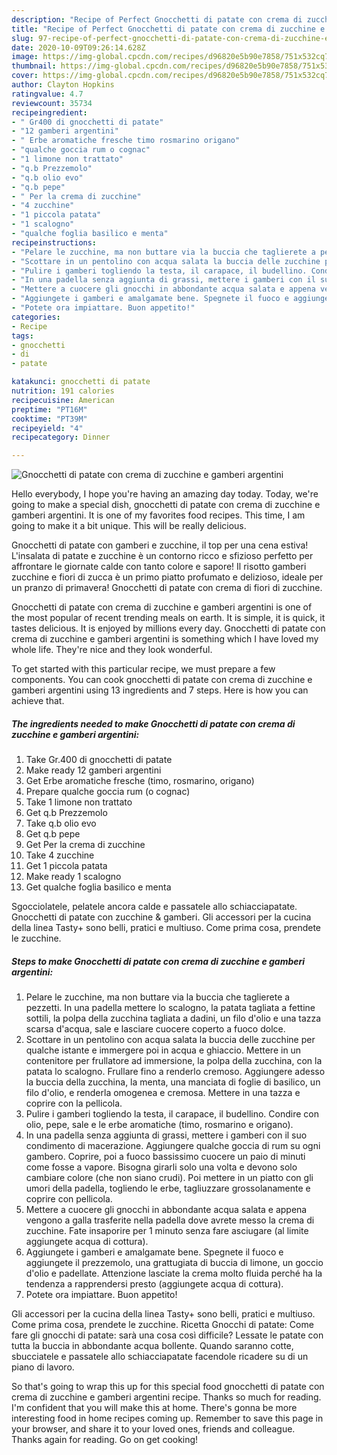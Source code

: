 ```yaml
---
description: "Recipe of Perfect Gnocchetti di patate con crema di zucchine e gamberi argentini"
title: "Recipe of Perfect Gnocchetti di patate con crema di zucchine e gamberi argentini"
slug: 97-recipe-of-perfect-gnocchetti-di-patate-con-crema-di-zucchine-e-gamberi-argentini
date: 2020-10-09T09:26:14.628Z
image: https://img-global.cpcdn.com/recipes/d96820e5b90e7858/751x532cq70/gnocchetti-di-patate-con-crema-di-zucchine-e-gamberi-argentini-recipe-main-photo.jpg
thumbnail: https://img-global.cpcdn.com/recipes/d96820e5b90e7858/751x532cq70/gnocchetti-di-patate-con-crema-di-zucchine-e-gamberi-argentini-recipe-main-photo.jpg
cover: https://img-global.cpcdn.com/recipes/d96820e5b90e7858/751x532cq70/gnocchetti-di-patate-con-crema-di-zucchine-e-gamberi-argentini-recipe-main-photo.jpg
author: Clayton Hopkins
ratingvalue: 4.7
reviewcount: 35734
recipeingredient:
- " Gr400 di gnocchetti di patate"
- "12 gamberi argentini"
- " Erbe aromatiche fresche timo rosmarino origano"
- "qualche goccia rum o cognac"
- "1 limone non trattato"
- "q.b Prezzemolo"
- "q.b olio evo"
- "q.b pepe"
- " Per la crema di zucchine"
- "4 zucchine"
- "1 piccola patata"
- "1 scalogno"
- "qualche foglia basilico e menta"
recipeinstructions:
- "Pelare le zucchine, ma non buttare via la buccia che taglierete a pezzetti. In una padella mettere lo scalogno, la patata tagliata a fettine sottili, la polpa della zucchina tagliata a dadini, un filo d&#39;olio e una tazza scarsa d&#39;acqua, sale e lasciare cuocere coperto a fuoco dolce."
- "Scottare in un pentolino con acqua salata la buccia delle zucchine per qualche istante e immergere poi in acqua e ghiaccio. Mettere in un contenitore per frullatore ad immersione, la polpa della zucchina, con la patata lo scalogno. Frullare fino a renderlo cremoso. Aggiungere adesso la buccia della zucchina, la menta, una manciata di foglie di basilico, un filo d&#39;olio, e renderla omogenea e cremosa. Mettere in una tazza e coprire con la pellicola."
- "Pulire i gamberi togliendo la testa, il carapace, il budellino. Condire con olio, pepe, sale e le erbe aromatiche (timo, rosmarino e origano)."
- "In una padella senza aggiunta di grassi, mettere i gamberi con il suo condimento di macerazione. Aggiungere qualche goccia di rum su ogni gambero. Coprire, poi a fuoco bassissimo cuocere un paio di minuti come fosse a vapore. Bisogna girarli solo una volta e devono solo cambiare colore (che non siano crudi). Poi mettere in un piatto con gli umori della padella, togliendo le erbe, tagliuzzare grossolanamente e coprire con pellicola."
- "Mettere a cuocere gli gnocchi in abbondante acqua salata e appena vengono a galla trasferite nella padella dove avrete messo la crema di zucchine. Fate insaporire per 1 minuto senza fare asciugare (al limite aggiungete acqua di cottura)."
- "Aggiungete i gamberi e amalgamate bene. Spegnete il fuoco e aggiungete il prezzemolo, una grattugiata di buccia di limone, un goccio d&#39;olio e padellate. Attenzione lasciate la crema molto fluida perché ha la tendenza a rapprendersi presto (aggiungete acqua di cottura)."
- "Potete ora impiattare. Buon appetito!"
categories:
- Recipe
tags:
- gnocchetti
- di
- patate

katakunci: gnocchetti di patate 
nutrition: 191 calories
recipecuisine: American
preptime: "PT16M"
cooktime: "PT39M"
recipeyield: "4"
recipecategory: Dinner

---
```



![Gnocchetti di patate con crema di zucchine e gamberi argentini](https://img-global.cpcdn.com/recipes/d96820e5b90e7858/751x532cq70/gnocchetti-di-patate-con-crema-di-zucchine-e-gamberi-argentini-recipe-main-photo.jpg)

Hello everybody, I hope you're having an amazing day today. Today, we're going to make a special dish, gnocchetti di patate con crema di zucchine e gamberi argentini. It is one of my favorites food recipes. This time, I am going to make it a bit unique. This will be really delicious.

Gnocchetti di patate con gamberi e zucchine, il top per una cena estiva! L&#39;insalata di patate e zucchine è un contorno ricco e sfizioso perfetto per affrontare le giornate calde con tanto colore e sapore! Il risotto gamberi zucchine e fiori di zucca è un primo piatto profumato e delizioso, ideale per un pranzo di primavera! Gnocchetti di patate con crema di fiori di zucchine.

Gnocchetti di patate con crema di zucchine e gamberi argentini is one of the most popular of recent trending meals on earth. It is simple, it is quick, it tastes delicious. It is enjoyed by millions every day. Gnocchetti di patate con crema di zucchine e gamberi argentini is something which I have loved my whole life. They're nice and they look wonderful.


To get started with this particular recipe, we must prepare a few components. You can cook gnocchetti di patate con crema di zucchine e gamberi argentini using 13 ingredients and 7 steps. Here is how you can achieve that.

<!--inarticleads1-->

##### The ingredients needed to make Gnocchetti di patate con crema di zucchine e gamberi argentini:

1. Take  Gr.400 di gnocchetti di patate
1. Make ready 12 gamberi argentini
1. Get  Erbe aromatiche fresche (timo, rosmarino, origano)
1. Prepare qualche goccia rum (o cognac)
1. Take 1 limone non trattato
1. Get q.b Prezzemolo
1. Take q.b olio evo
1. Get q.b pepe
1. Get  Per la crema di zucchine
1. Take 4 zucchine
1. Get 1 piccola patata
1. Make ready 1 scalogno
1. Get qualche foglia basilico e menta


Sgocciolatele, pelatele ancora calde e passatele allo schiacciapatate. Gnocchetti di patate con zucchine &amp; gamberi. Gli accessori per la cucina della linea Tasty+ sono belli, pratici e multiuso. Come prima cosa, prendete le zucchine. 

<!--inarticleads2-->

##### Steps to make Gnocchetti di patate con crema di zucchine e gamberi argentini:

1. Pelare le zucchine, ma non buttare via la buccia che taglierete a pezzetti. In una padella mettere lo scalogno, la patata tagliata a fettine sottili, la polpa della zucchina tagliata a dadini, un filo d&#39;olio e una tazza scarsa d&#39;acqua, sale e lasciare cuocere coperto a fuoco dolce.
1. Scottare in un pentolino con acqua salata la buccia delle zucchine per qualche istante e immergere poi in acqua e ghiaccio. Mettere in un contenitore per frullatore ad immersione, la polpa della zucchina, con la patata lo scalogno. Frullare fino a renderlo cremoso. Aggiungere adesso la buccia della zucchina, la menta, una manciata di foglie di basilico, un filo d&#39;olio, e renderla omogenea e cremosa. Mettere in una tazza e coprire con la pellicola.
1. Pulire i gamberi togliendo la testa, il carapace, il budellino. Condire con olio, pepe, sale e le erbe aromatiche (timo, rosmarino e origano).
1. In una padella senza aggiunta di grassi, mettere i gamberi con il suo condimento di macerazione. Aggiungere qualche goccia di rum su ogni gambero. Coprire, poi a fuoco bassissimo cuocere un paio di minuti come fosse a vapore. Bisogna girarli solo una volta e devono solo cambiare colore (che non siano crudi). Poi mettere in un piatto con gli umori della padella, togliendo le erbe, tagliuzzare grossolanamente e coprire con pellicola.
1. Mettere a cuocere gli gnocchi in abbondante acqua salata e appena vengono a galla trasferite nella padella dove avrete messo la crema di zucchine. Fate insaporire per 1 minuto senza fare asciugare (al limite aggiungete acqua di cottura).
1. Aggiungete i gamberi e amalgamate bene. Spegnete il fuoco e aggiungete il prezzemolo, una grattugiata di buccia di limone, un goccio d&#39;olio e padellate. Attenzione lasciate la crema molto fluida perché ha la tendenza a rapprendersi presto (aggiungete acqua di cottura).
1. Potete ora impiattare. Buon appetito!


Gli accessori per la cucina della linea Tasty+ sono belli, pratici e multiuso. Come prima cosa, prendete le zucchine. Ricetta Gnocchi di patate: Come fare gli gnocchi di patate: sarà una cosa così difficile? Lessate le patate con tutta la buccia in abbondante acqua bollente. Quando saranno cotte, sbucciatele e passatele allo schiacciapatate facendole ricadere su di un piano di lavoro. 

So that's going to wrap this up for this special food gnocchetti di patate con crema di zucchine e gamberi argentini recipe. Thanks so much for reading. I'm confident that you will make this at home. There's gonna be more interesting food in home recipes coming up. Remember to save this page in your browser, and share it to your loved ones, friends and colleague. Thanks again for reading. Go on get cooking!
